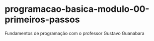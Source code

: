 # programacao-basica-modulo-00-primeiros-passos
 Fundamentos de programação com o professor Gustavo Guanabara
